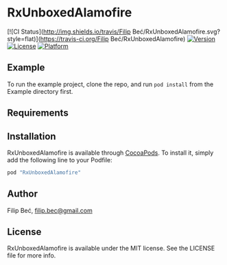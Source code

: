 # RxUnboxedAlamofire

[![CI Status](http://img.shields.io/travis/Filip Beć/RxUnboxedAlamofire.svg?style=flat)](https://travis-ci.org/Filip Beć/RxUnboxedAlamofire)
[![Version](https://img.shields.io/cocoapods/v/RxUnboxedAlamofire.svg?style=flat)](http://cocoapods.org/pods/RxUnboxedAlamofire)
[![License](https://img.shields.io/cocoapods/l/RxUnboxedAlamofire.svg?style=flat)](http://cocoapods.org/pods/RxUnboxedAlamofire)
[![Platform](https://img.shields.io/cocoapods/p/RxUnboxedAlamofire.svg?style=flat)](http://cocoapods.org/pods/RxUnboxedAlamofire)

## Example

To run the example project, clone the repo, and run `pod install` from the Example directory first.

## Requirements

## Installation

RxUnboxedAlamofire is available through [CocoaPods](http://cocoapods.org). To install
it, simply add the following line to your Podfile:

```ruby
pod "RxUnboxedAlamofire"
```

## Author

Filip Beć, filip.bec@gmail.com

## License

RxUnboxedAlamofire is available under the MIT license. See the LICENSE file for more info.

